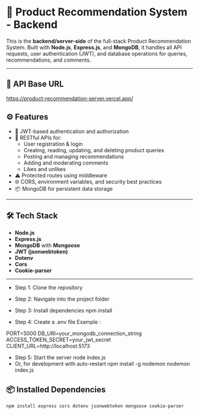 # 🔗 Product Recommendation System - Backend

This is the **backend/server-side** of the full-stack Product Recommendation System. Built with **Node.js**, **Express.js**, and **MongoDB**, it handles all API requests, user authentication (JWT), and database operations for queries, recommendations, and comments.

---

## 📁 API Base URL

https://product-recommendation-server.vercel.app/

## ⚙️ Features

- 🔐 JWT-based authentication and authorization
- 📩 RESTful APIs for:
  - User registration & login
  - Creating, reading, updating, and deleting product queries
  - Posting and managing recommendations
  - Adding and moderating comments
  - Likes and unlikes
- ⚠️ Protected routes using middleware
- 🌐 CORS, environment variables, and security best practices
- 📦 MongoDB for persistent data storage

---

## 🛠️ Tech Stack

- **Node.js**
- **Express.js**
- **MongoDB** with **Mongoose**
- **JWT (jsonwebtoken)**
- **Dotenv**
- **Cors**
- **Cookie-parser**

---
- Step 1: Clone the repository

- Step 2: Navigate into the project folder

- Step 3: Install dependencies
npm install

- Step 4: Create a .env file 
Example :

PORT=5000
DB_URI=your_mongodb_connection_string
ACCESS_TOKEN_SECRET=your_jwt_secret
CLIENT_URL=http://localhost:5173

- Step 5: Start the server
node index.js
- Or, for development with auto-restart
npm install -g nodemon
nodemon index.js


## 📦 Installed Dependencies

```bash
npm install express cors dotenv jsonwebtoken mongoose cookie-parser

